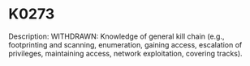 # K0273
Description: WITHDRAWN: Knowledge of general kill chain (e.g., footprinting and scanning, enumeration, gaining access, escalation of privileges, maintaining access, network exploitation, covering tracks).
